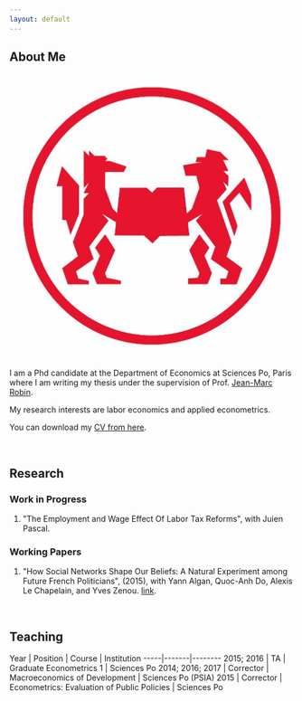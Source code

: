 ```yaml
---
layout: default
---
```


## About Me

<img class="profile-picture" src="pipo.jpg">

I am a Phd candidate at the Department of Economics at Sciences Po, Paris where I am writing my thesis under the supervision of Prof. [Jean-Marc Robin](https://sites.google.com/site/jmarcrobin/).

My research interests are labor economics and applied econometrics.

You can download my [CV from here](CV.pdf).

&nbsp;

## Research

### Work in Progress

1. "The Employment and Wage Effect Of Labor Tax Reforms", with Juien Pascal.

### Working Papers

1. "How Social Networks Shape Our Beliefs: A Natural Experiment among Future French Politicians", (2015), with Yann Algan, Quoc-Anh Do, Alexis Le Chapelain, and Yves Zenou. [link](Network.pdf).

&nbsp;

## Teaching

Year | Position | Course | Institution
-----|-------|--------
2015; 2016 | TA | Graduate Econometrics 1 | Sciences Po
2014; 2016; 2017 | Corrector | Macroeconomics of Development |  Sciences Po (PSIA)
2015 | Corrector  | Econometrics: Evaluation of Public Policies | Sciences Po

&nbsp;
&nbsp;
&nbsp;
